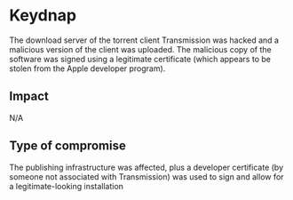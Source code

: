 # Keydnap

The download server of the torrent client Transmission was hacked and a
malicious version of the client was uploaded. The malicious copy of the software
was signed using a legitimate certificate (which appears to be stolen from the
Apple developer program).

## Impact

N/A

## Type of compromise

The publishing infrastructure was affected, plus a developer certificate (by
someone not associated with Transmission) was used to sign and allow for a
legitimate-looking installation
